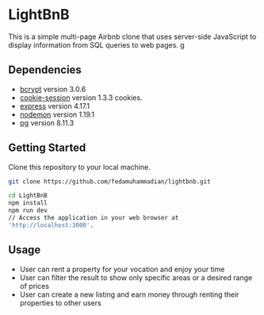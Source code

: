 # LightBnB

This is a simple multi-page Airbnb clone that uses server-side JavaScript to display information from SQL queries to web pages.
g
## Dependencies

- [bcrypt](https://www.npmjs.com/package/bcrypt) version 3.0.6
- [cookie-session](https://www.npmjs.com/package/cookie-session) version 1.3.3 cookies.
- [express](https://expressjs.com/) version 4.17.1
- [nodemon](https://www.npmjs.com/package/nodemon) version 1.19.1
- [pg](https://www.npmjs.com/package/pg) version 8.11.3

## Getting Started
Clone this repository to your local machine.

```bash
git clone https://github.com/fedamuhammadian/lightbnb.git

cd LightBnB
npm install
npm run dev
// Access the application in your web browser at 
'http://localhost:3000'.
```

## Usage
- User can rent a property for your vocation and enjoy your time
- User can filter the result to show only specific areas or a desired range of prices 
- User can create a new listing and earn money through renting their properties to other users
